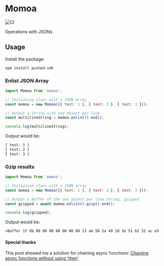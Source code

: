 # Momoa
![CI](https://github.com/itaibo/momoa/actions/workflows/ci.yml/badge.svg)

Operations with JSONs

## Usage
Install the package:
```sh
npm install pushed-sdk
```

### Enlist JSON Array

```js
import Momoa from 'momoa';

// Initialize class with a JSON array
const momoa = new Momoa([{ test: 1 }, { test: 2 }, { test: 3 }]);

// Output a String with one object per line
const multilineString = momoa.enlist().end();

console.log(multilineString);

```

Output would be:

```txt
{ test: 1 }
{ test: 2 }
{ test: 3 }

```


### Gzip results

```js
import Momoa from 'momoa';

// Initialize class with a JSON array
const momoa = new Momoa([{ test: 1 }, { test: 2 }, { test: 3 }]);

// Output a Buffer of the one object per line string, gzipped
const gzipped = await momoa.enlist().gzip().end();

console.log(gzipped);

```

Output would be:

```txt
<Buffer 1f 8b 08 00 00 00 00 00 00 13 ab 56 2a 49 2d 2e 51 b2 32 ac e5 e5 aa 86 b2 8d 90 d8 c6 40 36 00 64 7b 12 18 24 00 00 00>
```

#### Special thanks
This post showed me a solution for chaining async functions: [Chaining async functions without using 'then'](https://dev.to/avanishpai/chaining-async-functions-like-jquery-214h)
